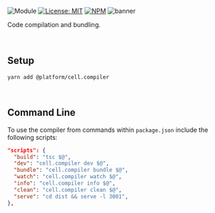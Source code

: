 ![Module](https://img.shields.io/badge/%40platform-cell.compiler-%23EA4E7E.svg)
[![License: MIT](https://img.shields.io/badge/license-MIT-blue.svg)](https://opensource.org/licenses/MIT)
[![NPM](https://img.shields.io/npm/v/@platform/cell.compiler.svg?colorB=blue&style=flat)](https://www.npmjs.com/package/@platform/cell.compiler)
![banner](https://user-images.githubusercontent.com/185555/95702738-a6a88380-0ca9-11eb-948c-c17317e4d7cd.png)

Code compilation and bundling.

<p>&nbsp;</p>

## Setup

    yarn add @platform/cell.compiler

<p>&nbsp;</p>

## Command Line

To use the compiler from commands within `package.json` include the following scripts:

```json
"scripts": {
  "build": "tsc $@",
  "dev": "cell.compiler dev $@",
  "bundle": "cell.compiler bundle $@",
  "watch": "cell.compiler watch $@",
  "info": "cell.compiler info $@",
  "clean": "cell.compiler clean $@",
  "serve": "cd dist && serve -l 3001",
},
```

<p>&nbsp;</p>
<p>&nbsp;</p>
